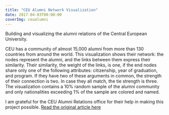 ```yaml
---
title: "CEU Alumni Network Visualization"
date: 2017-04-03T00:00:00
coverImg: ceualumni
---
```


Building and visualizing the alumni relations of the Central European University.

<!--more-->

CEU has a community of almost 15,000 alumni from more than 130 countries from around the world. This visualization shows their network: the nodes represent the alumni, and the links between them express their similarity. Their similarity, the weight of the links, is one, if the end nodes share only one of the following attributes: citizenship, year of graduation, and program. If they have two of these arguments in common, the strength of their connection is two. In case they all match, the tie strength is three. The visualization contains a 10% random sample of the alumni community and only nationalities exceeding 1% of the sample are colored and named.


I am grateful for the CEU Alumni Relations office for their help in making this project possible.
[Read the original article here](https://networkdatascience.ceu.edu/node/529)
